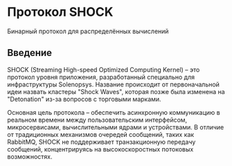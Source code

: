 # Протокол SHOCK 
Бинарный протокол для распределённых вычислений

## Введение

SHOCK (Streaming High-speed Optimized Computing Kernel) – это протокол уровня приложения, разработанный специально для инфраструктуры Solenopsys. Название происходит от первоначальной идеи назвать кластеры "Shock Waves", которая позже была изменена на "Detonation" из-за вопросов с торговыми марками.

Основная цель протокола – обеспечить асинхронную коммуникацию в реальном времени между пользовательским интерфейсом, микросервисами, вычислительными ядрами и устройствами. В отличие от традиционных механизмов очередей сообщений, таких как RabbitMQ, SHOCK не поддерживает транзакционную передачу сообщений, концентрируясь на высокоскоростных потоковых возможностях.
